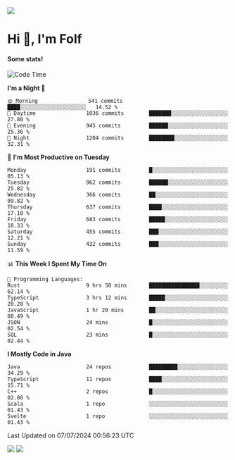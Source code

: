 <img src="https://komarev.com/ghpvc/?username=itsfolf"/>
<h1>Hi 👋, I'm Folf</h1>


#### Some stats!
<!--START_SECTION:waka-->
![Code Time](http://img.shields.io/badge/Code%20Time-2%2C261%20hrs%2011%20mins-blue)

**I'm a Night 🦉** 

```text
🌞 Morning                541 commits         ████░░░░░░░░░░░░░░░░░░░░░   14.52 % 
🌆 Daytime                1036 commits        ███████░░░░░░░░░░░░░░░░░░   27.80 % 
🌃 Evening                945 commits         ██████░░░░░░░░░░░░░░░░░░░   25.36 % 
🌙 Night                  1204 commits        ████████░░░░░░░░░░░░░░░░░   32.31 % 
```
📅 **I'm Most Productive on Tuesday** 

```text
Monday                   191 commits         █░░░░░░░░░░░░░░░░░░░░░░░░   05.13 % 
Tuesday                  962 commits         ██████░░░░░░░░░░░░░░░░░░░   25.82 % 
Wednesday                366 commits         ██░░░░░░░░░░░░░░░░░░░░░░░   09.82 % 
Thursday                 637 commits         ████░░░░░░░░░░░░░░░░░░░░░   17.10 % 
Friday                   683 commits         █████░░░░░░░░░░░░░░░░░░░░   18.33 % 
Saturday                 455 commits         ███░░░░░░░░░░░░░░░░░░░░░░   12.21 % 
Sunday                   432 commits         ███░░░░░░░░░░░░░░░░░░░░░░   11.59 % 
```


📊 **This Week I Spent My Time On** 

```text
💬 Programming Languages: 
Rust                     9 hrs 50 mins       ████████████████░░░░░░░░░   62.14 % 
TypeScript               3 hrs 12 mins       █████░░░░░░░░░░░░░░░░░░░░   20.28 % 
JavaScript               1 hr 20 mins        ██░░░░░░░░░░░░░░░░░░░░░░░   08.49 % 
JSON                     24 mins             █░░░░░░░░░░░░░░░░░░░░░░░░   02.54 % 
SQL                      23 mins             █░░░░░░░░░░░░░░░░░░░░░░░░   02.44 % 
```

**I Mostly Code in Java** 

```text
Java                     24 repos            █████████░░░░░░░░░░░░░░░░   34.29 % 
TypeScript               11 repos            ████░░░░░░░░░░░░░░░░░░░░░   15.71 % 
C++                      2 repos             █░░░░░░░░░░░░░░░░░░░░░░░░   02.86 % 
Scala                    1 repo              ░░░░░░░░░░░░░░░░░░░░░░░░░   01.43 % 
Svelte                   1 repo              ░░░░░░░░░░░░░░░░░░░░░░░░░   01.43 % 
```




 Last Updated on 07/07/2024 00:56:23 UTC
<!--END_SECTION:waka-->
<a src="https://discord.com/users/1090088995976925305"><img src="https://lanyard-profile-readme.vercel.app/api/1090088995976925305"/></a></td> 
<img src="https://hit.yhype.me/github/profile?user_id=9268058"/>
